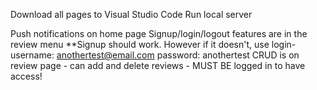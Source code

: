Download all pages to Visual Studio Code
Run local server

Push notifications on home page
Signup/login/logout features are in the review menu
**Signup should work. However if it doesn't, use login- username: anothertest@email.com password: anothertest
CRUD is on review page - can add and delete reviews - MUST BE logged in to have access!